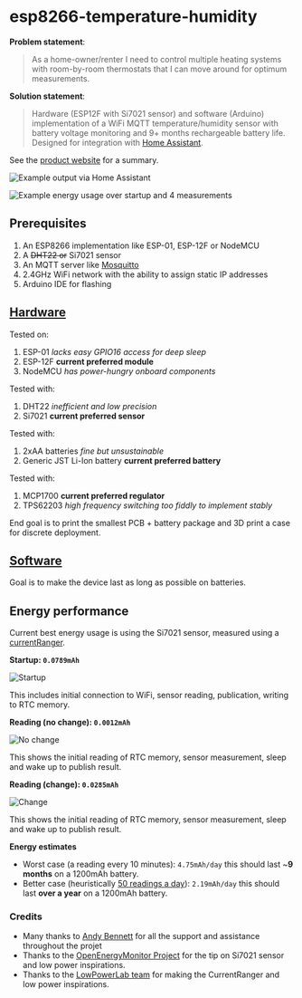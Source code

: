 # esp8266-temperature-humidity

**Problem statement**:

> As a home-owner/renter I need to control multiple heating systems with room-by-room thermostats that I can move around for optimum measurements.

**Solution statement**:

> Hardware (ESP12F with Si7021 sensor) and software (Arduino) implementation of a WiFi MQTT temperature/humidity sensor with battery voltage monitoring and 9+ months rechargeable battery life. Designed for integration with [Home Assistant](https://www.home-assistant.io/).

See the [product website](https://amadeuspzs.github.io/esp8266-temperature-humidity/) for a summary.

![Example output via Home Assistant](https://user-images.githubusercontent.com/534681/108772794-601b3d80-7555-11eb-9b4d-4df79693293a.png)

![Example energy usage over startup and 4 measurements](https://user-images.githubusercontent.com/534681/108771132-1d586600-7553-11eb-81da-94f4f0a3b475.png)

## Prerequisites

1. An ESP8266 implementation like ESP-01, ESP-12F or NodeMCU
2. A <strike>DHT22 or</strike> Si7021 sensor
2. An MQTT server like [Mosquitto](https://mosquitto.org/)
3. 2.4GHz WiFi network with the ability to assign static IP addresses
4. Arduino IDE for flashing

## [Hardware](hardware/)

Tested on:

1. ESP-01 _lacks easy GPIO16 access for deep sleep_
2. ESP-12F **current preferred module**
3. NodeMCU _has power-hungry onboard components_

Tested with:

1. DHT22 _inefficient and low precision_
2. Si7021 **current preferred sensor**

Tested with:

1. 2xAA batteries _fine but unsustainable_
2. Generic JST Li-Ion battery **current preferred battery**

Tested with:

1. MCP1700 **current preferred regulator**
2. TPS62203 _high frequency switching too fiddly to implement stably_

End goal is to print the smallest PCB + battery package and 3D print a case for discrete deployment.

## [Software](software/)

Goal is to make the device last as long as possible on batteries.

## Energy performance

Current best energy usage is using the Si7021 sensor, measured using a [currentRanger](https://lowpowerlab.com/guide/currentranger/).

**Startup: `0.0789mAh`**

![Startup](https://user-images.githubusercontent.com/534681/108770101-d322b500-7551-11eb-8677-2e6cbe59e47d.png)

This includes initial connection to WiFi, sensor reading, publication, writing to RTC memory.

**Reading (no change): `0.0012mAh`**

![No change](https://user-images.githubusercontent.com/534681/108770106-d3bb4b80-7551-11eb-8f68-bae0528f92d5.png)

This shows the initial reading of RTC memory, sensor measurement, sleep and wake up to publish result.

**Reading (change): `0.0285mAh`**

![Change](https://user-images.githubusercontent.com/534681/108770099-d1f18800-7551-11eb-9519-3d9974935d29.png)

This shows the initial reading of RTC memory, sensor measurement, sleep and wake up to publish result.

**Energy estimates**

* Worst case (a reading every 10 minutes): `4.75mAh/day` this should last ~**9 months** on a 1200mAh battery.
* Better case (heuristically [50 readings a day](analysis/temperature.ipynb)): `2.19mAh/day` this should last **over a year** on a 1200mAh battery.

### Credits

* Many thanks to [Andy Bennett](http://twitter.com/databasescaling) for all the support and assistance throughout the projet
* Thanks to the [OpenEnergyMonitor Project](https://openenergymonitor.org/) for the tip on Si7021 sensor and low power inspirations.
* Thanks to the [LowPowerLab team](https://lowpowerlab.com/) for making the CurrentRanger and low power inspirations.
